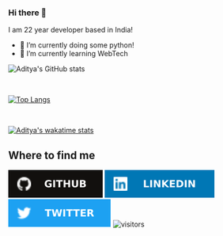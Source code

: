 ### Hi there 👋

I am 22 year developer based in India!
- 🔭 I’m currently doing some python!
- 🌱 I’m currently learning WebTech

![Aditya's GitHub stats](https://github-readme-stats.vercel.app/api?username=NotAdityaPawar)

<br>

[![Top Langs](https://github-readme-stats.vercel.app/api/top-langs/?username=NotAdityaPawar)](https://github-readme-stats.vercel.app/api/top-langs/?username=AdityaPawar2019)


<br>

[![Aditya's wakatime stats](https://wakatime.com/share/@NotAdityaPawar/993e8105-24a9-4659-9a21-96004a3b924e.png)](https://github-readme-stats.vercel.app/api/top-langs/?username=AdityaPawar2019)




<h2>Where to find me</h2>

[![GitHub logo](/assets/github.svg)](https://github.com/NotAdityaPawar)
[![LinkedIn logo](/assets/linkedin.svg)](https://www.linkedin.com/in/notaditya/)
[![Twitter logo](/assets/twitter.svg)](https://twitter.com/NotAdityaPawar)
![visitors](https://visitor-badge.laobi.icu/badge?page_id=NotAdityaPawar.NotAdityaPawar)



<!--
**AdityaPawar2019/AdityaPawar2019** is a ✨ _special_ ✨ repository because its `README.md` (this file) appears on your GitHub profile.

Here are some ideas to get you started:

- 🔭 I’m currently working on ...
- 🌱 I’m currently learning ...
- 👯 I’m looking to collaborate on ...
- 🤔 I’m looking for help with ...
- 💬 Ask me about ...
- 📫 How to reach me: ...
- 😄 Pronouns: ...
- ⚡ Fun fact: ...
-->
